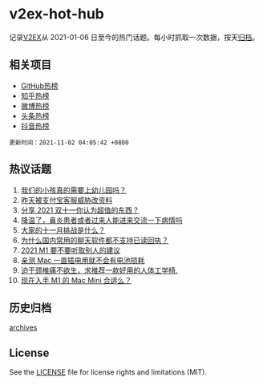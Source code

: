 # v2ex-hot-hub

 记录[V2EX](https://www.v2ex.com/)从 2021-01-06 日至今的热门话题。每小时抓取一次数据，按天[归档](archives)。
 
 ## 相关项目

- [GitHub热榜](https://github.com/snaildev/github-hot-hub)
- [知乎热榜](https://github.com/snaildev/zhihu-hot-hub)
- [微博热榜](https://github.com/snaildev/weibo-hot-hub)
- [头条热榜](https://github.com/snaildev/toutiao-hot-hub)
- [抖音热榜](https://github.com/snaildev/douyin-hot-hub)


 `更新时间：2021-11-02 04:05:42 +0800`

## 热议话题

1. [我们的小孩真的需要上幼儿园吗？](https://www.v2ex.com/t/812085)
1. [昨天被支付宝客服威胁改资料](https://www.v2ex.com/t/812030)
1. [分享 2021 双十一你认为超值的东西？](https://www.v2ex.com/t/812001)
1. [降温了，鼻炎患者或者过来人能进来交流一下病情吗](https://www.v2ex.com/t/812006)
1. [大家的十一月挑战是什么？](https://www.v2ex.com/t/812002)
1. [为什么国内常用的聊天软件都不支持已读回执？](https://www.v2ex.com/t/812110)
1. [2021 M1 要不要听取别人的建议](https://www.v2ex.com/t/811993)
1. [亲测 Mac 一直插电用就不会有电池损耗](https://www.v2ex.com/t/812066)
1. [迫于颈椎痛不欲生，求推荐一款好用的人体工学椅.](https://www.v2ex.com/t/812048)
1. [现在入手 M1 的 Mac Mini 合适么？](https://www.v2ex.com/t/812123)

## 历史归档

[archives](archives)

## License

See the [LICENSE](LICENSE) file for license rights and limitations (MIT).
